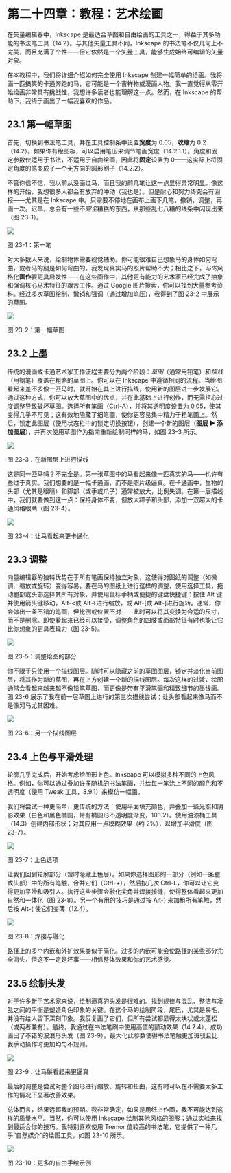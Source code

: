 # 第二十四章：教程：艺术绘画

在矢量编辑器中，Inkscape 是最适合草图和自由绘画的工具之一，得益于其多功能的书法笔工具（14.2）。与其他矢量工具不同，Inkscape 的书法笔不仅几何上不完美，而且充满了个性——但它依然是一个矢量工具，能够生成始终可编辑的矢量对象。

在本教程中，我们将详细介绍如何完全使用 Inkscape 创建一幅简单的绘画。我将画一匹搞笑的卡通奔跑的马，它可能是一个吉祥物或漫画人物。我一直觉得从零开始绘画非常具有挑战性，我想许多读者也能理解这一点。然而，在 Inkscape 的帮助下，我终于画出了一幅我喜欢的作品。

## 23.1 第一幅草图

首先，切换到书法笔工具，并在工具控制条中设置**宽度**为 0.05，**收缩**为 0.2（14.2）。如果你有绘图板，可以启用笔压来调节笔画宽度（14.2.1.1）。角度和固定参数仅适用于书法，不适用于自由绘画，因此将**固定**设置为 0——这实际上将固定角度的笔变成了一个无方向的圆形刷子（14.2.2）。

不管你信不信，我以前从没画过马，而且我的前几笔让这一点显得异常明显。像这样的开始，我想很多人都会有放弃的冲动（我也是）。但是耐心和努力终究会有回报——尤其是在 Inkscape 中。只需要不停地在画布上画下几笔，撤销，调整，再画一次。迟早，总会有一些不*完全*糟糕的东西，从那些乱七八糟的线条中闪现出来（图 23-1）。

![](img/t05-1.svg.png)

图 23-1：第一笔

对大多数人来说，绘制物体需要视觉辅助。你可能很难自己想象马的身体如何弯曲，或者马的腿是如何弯曲的。我发现真实马的照片帮助不大；相比之下，*马的*风格化**画作**要更具启发性——在这些画作中，其他更有能力的艺术家已经完成了抽象和强调核心马术特征的艰苦工作。通过 Google 图片搜索，你可以找到大量参考资料。经过多次草图绘制、撤销和强调（通过增加笔压），我得到了图 23-2 中展示的草图。

![](img/t05-2.svg.png)

图 23-2：第一幅草图

## 23.2 上墨

传统的漫画或卡通艺术家工作流程主要分为两个阶段：*草图*（通常用铅笔）和*描线*（用钢笔）覆盖在粗略的草图上。你可以在 Inkscape 中遵循相同的流程。当绘图看起来差不多像一匹马时，就开始在其上进行描线，使用新的图层进一步发展它。通过这种方式，你可以放大草图中的优点，并在此基础上进行创作，而无需担心过度调整导致破坏草图。选择所有笔画（Ctrl-A），并将其透明度设置为 0.05，使其变得几乎不可见；这有效地隐藏了细笔画，使你更容易集中精力于粗笔画上。然后，锁定此图层（使用状态栏中的锁定切换按钮），创建一个新的图层（**图层 ▶ 添加图层**），并再次使用草图作为指南重新绘制同样的马，如图 23-3 所示。

![](img/t05-3.svg.png)

图 23-3：在新图层上进行描线

这是同一匹马吗？不完全是。第一张草图中的马看起来像一匹真实的马——也许有些过于真实。我们想要的是一幅卡通画，而不是照片级逼真。在卡通画中，生物的头部（尤其是眼睛）和脚部（或手或爪子）通常被放大，比例失调。在第一层描线中，我们就要做到这一点：保持身体不变，但放大蹄子和头部，添加一双超大的卡通风格眼睛（图 23-4）。

![](img/t05-4.svg.png)

图 23-4：让马看起来更卡通化

## 23.3 调整

向量编辑器的独特优势在于所有笔画保持独立对象，这使得对图纸的调整（如微调、缩放或旋转）变得容易。要在马的图纸上进行这样的调整，使用选择工具，拖动腿部或头部选择其所有对象，并使用鼠标手柄或便捷的键盘快捷键：按住 Alt 键并使用箭头键移动，Alt-<或 Alt->进行缩放，或 Alt-[或 Alt-]进行旋转。通常，你会做出一条不错的笔画，但比例或位置不对——此时可以将其变换为合适的尺寸，而不是删除。即使看起来已经可以接受，调整角色的四肢或面部特征有时也能让它比你想象的更具表现力（图 23-5）。

![](img/t05-5.svg.png)

图 23-5：调整绘图的部分

你不限于只使用一个描线图层。随时可以隐藏之前的草图图层，锁定并淡化当前图层，将其作为新的草图，再在上方创建一个新的描线图层。每次这样的过渡，绘图通常会看起来越来越不像铅笔草图，而更像是带有平滑笔画和精致细节的墨线画。图 23-6 展示了我在前一层草图上进行的第三次描线尝试；让头部看起来像马而不是像河马尤其困难。

![](img/t05-6.svg.png)

图 23-6：另一个描线图层

## 23.4 上色与平滑处理

轮廓几乎完成后，开始考虑给图形上色。Inkscape 可以模拟多种不同的上色风格。例如，你可以通过叠加许多随机的书法笔画，并给每一笔涂上不同的颜色和不透明度（使用 Tweak 工具，8.9.1）来模仿一幅画。

我们将尝试一种更简单、更传统的方法：使用平面填充颜色，并叠加一些光照和阴影效果（白色和黑色椭圆，带有椭圆形不透明度渐变，10.1.2）。使用油漆桶工具（14.3）创建内部形状；对其应用一点模糊效果（约 2%），以增加平滑度（图 23-7）。

![](img/t05-7.svg.png)

图 23-7：上色选项

让我们回到轮廓部分（暂时隐藏上色层）。如果你选择图形的一部分（例如一条腿或头部）中的所有笔触，合并它们（Ctrl-+），然后按几次 Ctrl-L，你可以让它变得更加平滑和吸引人。执行这些步骤会融化尖角并焊接接缝，使得整体看起来更加自然和一体化（图 23-8）。另一个有用的技巧是通过按 Alt-) 来加粗所有笔触，然后按 Alt-( 使它们变薄（12.4）。

![](img/t05-8.svg.png)

图 23-8：焊接与融化

路径上的多个内嵌和外扩效果类似于简化。过多的内嵌可能会使路径的某些部分完全消失，但这不一定是坏事——相信整体效果和你的艺术感觉。

## 23.5 绘制头发

对于许多新手艺术家来说，绘制逼真的头发是很难的。找到规律与混乱、整洁与凌乱之间的平衡是塑造角色印象的关键。在这个马的绘制阶段，尾巴，尤其是鬃毛，并没有给人留下深刻印象。我反复画了它们，但所有尝试都显得太块状或太蓬松（或两者兼有）。最终，我通过在书法笔刷中使用高值的颤动效果（14.2.4），成功画出了不错的波浪形头发（图 23-9）。最大化此参数使得书法笔触更加斑驳且比我手动操作时更加均匀不规则。

![](img/t05-9.svg.png)

图 23-9：让马鬃看起来更逼真

最后的调整是尝试对整个图形进行缩放、旋转和扭曲，这有时可以在不需要太多工作的情况下显著改善效果。

总体而言，结果远超我的预期。我非常确定，如果是用纸上作画，我不可能达到这样的质量水平。当然，你可以使用 Inkscape 绘制其他风格的图形；通过实验来找到最适合你的技巧。我特别喜欢使用 Tremor 值较高的书法笔，它提供了一种几乎“自然媒介”的绘图工具，如图 23-10 所示。

![](img/t05-a.svg.png)

图 23-10：更多的自由手绘示例
